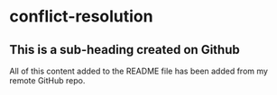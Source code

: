 # conflict-resolution

## This is a sub-heading created on Github

All of this content added to the README file has been added from my remote GitHub repo.
